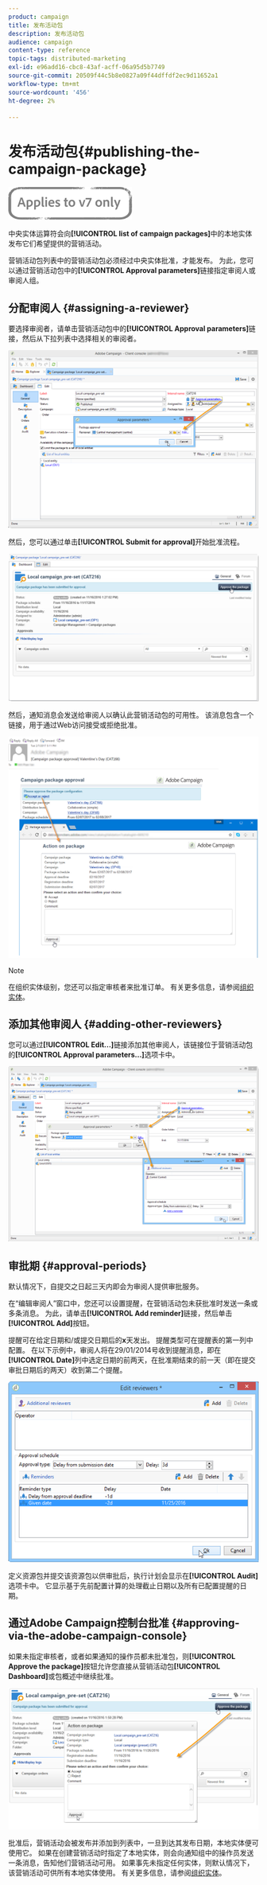 ```yaml
---
product: campaign
title: 发布活动包
description: 发布活动包
audience: campaign
content-type: reference
topic-tags: distributed-marketing
exl-id: e96add16-cbc8-43af-acff-06a95d5b7749
source-git-commit: 20509f44c5b8e0827a09f44dffdf2ec9d11652a1
workflow-type: tm+mt
source-wordcount: '456'
ht-degree: 2%

---
```


# 发布活动包{#publishing-the-campaign-package}

![](../../assets/v7-only.svg)

中央实体运算符会向&#x200B;**[!UICONTROL list of campaign packages]**&#x200B;中的本地实体发布它们希望提供的营销活动。

营销活动包列表中的营销活动包必须经过中央实体批准，才能发布。 为此，您可以通过营销活动包中的&#x200B;**[!UICONTROL Approval parameters]**&#x200B;链接指定审阅人或审阅人组。

## 分配审阅人 {#assigning-a-reviewer}

要选择审阅者，请单击营销活动包中的&#x200B;**[!UICONTROL Approval parameters]**&#x200B;链接，然后从下拉列表中选择相关的审阅者。

![](assets/s_advuser_mkg_dist_define_valid.png)

然后，您可以通过单击&#x200B;**[!UICONTROL Submit for approval]**&#x200B;开始批准流程。

![](assets/s_advuser_mkg_dist_valid_process.png)

然后，通知消息会发送给审阅人以确认此营销活动包的可用性。 该消息包含一个链接，用于通过Web访问接受或拒绝批准。

![](assets/s_advuser_mkg_dist_valid_process1.png)

>[!NOTE]
>
>在组织实体级别，您还可以指定审核者来批准订单。 有关更多信息，请参阅[组织实体](about-distributed-marketing.md#organizational-entities)。

## 添加其他审阅人 {#adding-other-reviewers}

您可以通过&#x200B;**[!UICONTROL Edit...]**&#x200B;链接添加其他审阅人，该链接位于营销活动包的&#x200B;**[!UICONTROL Approval parameters...]**&#x200B;选项卡中。

![](assets/s_advuser_mkg_dist_select_op_valid.png)

## 审批期 {#approval-periods}

默认情况下，自提交之日起三天内即会为审阅人提供审批服务。

在“编辑审阅人”窗口中，您还可以设置提醒，在营销活动包未获批准时发送一条或多条消息。 为此，请单击&#x200B;**[!UICONTROL Add reminder]**&#x200B;链接，然后单击&#x200B;**[!UICONTROL Add]**&#x200B;按钮。

提醒可在给定日期和/或提交日期后的&#x200B;**x**&#x200B;天发出。 提醒类型可在提醒表的第一列中配置。 在以下示例中，审阅人将在29/01/2014号收到提醒消息，即在&#x200B;**[!UICONTROL Date]**&#x200B;列中选定日期的前两天，在批准期结束的前一天（即在提交审批日期后的两天）收到第二个提醒。

![](assets/s_advuser_mkg_dist_reminder_planning.png)

定义资源包并提交该资源包以供审批后，执行计划会显示在&#x200B;**[!UICONTROL Audit]**&#x200B;选项卡中。 它显示基于先前配置计算的处理截止日期以及所有已配置提醒的日期。

## 通过Adobe Campaign控制台批准 {#approving-via-the-adobe-campaign-console}

如果未指定审核者，或者如果通知的操作员都未批准包，则&#x200B;**[!UICONTROL Approve the package]**&#x200B;按钮允许您直接从营销活动包&#x200B;**[!UICONTROL Dashboard]**&#x200B;或包概述中继续批准。

![](assets/s_advuser_mkg_dist_valid_button.png)

批准后，营销活动会被发布并添加到列表中，一旦到达其发布日期，本地实体便可使用它。 如果在创建营销活动时指定了本地实体，则会向通知组中的操作员发送一条消息，告知他们营销活动可用。 如果事先未指定任何实体，则默认情况下，该营销活动可供所有本地实体使用。 有关更多信息，请参阅[组织实体](about-distributed-marketing.md#organizational-entities)。
